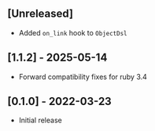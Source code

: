 ## [Unreleased]

- Added `on_link` hook to `ObjectDsl`

## [1.1.2] - 2025-05-14

- Forward compatibility fixes for ruby 3.4

## [0.1.0] - 2022-03-23

- Initial release
